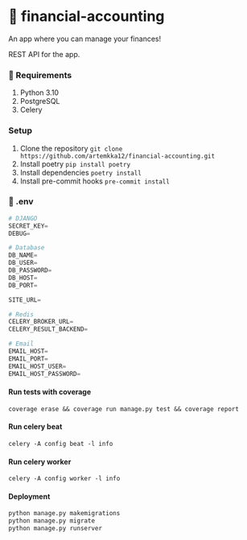 # 📱 financial-accounting

An app where you can manage your finances!

REST API for the app.

### 📝 Requirements

1. Python 3.10
2. PostgreSQL
3. Celery

### Setup

1. Clone the repository ```git clone https://github.com/artemkka12/financial-accounting.git```
2. Install poetry ```pip install poetry```
3. Install dependencies ```poetry install```
4. Install pre-commit hooks ```pre-commit install```

### 🔧 .env

```python
# DJANGO
SECRET_KEY=
DEBUG=

# Database
DB_NAME=
DB_USER=
DB_PASSWORD=
DB_HOST=
DB_PORT=

SITE_URL=

# Redis
CELERY_BROKER_URL=
CELERY_RESULT_BACKEND=

# Email
EMAIL_HOST=
EMAIL_PORT=
EMAIL_HOST_USER=
EMAIL_HOST_PASSWORD=
```

#### Run tests with coverage

```
coverage erase && coverage run manage.py test && coverage report
```

#### Run celery beat

```
celery -A config beat -l info
```

#### Run celery worker

```
celery -A config worker -l info
```

#### Deployment

``` python
python manage.py makemigrations
python manage.py migrate
python manage.py runserver
```
